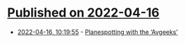 # [Published on 2022-04-16](index.md)

* [2022-04-16, 10:19:55](https://news.ycombinator.com/item?id=31051189) - [Planespotting with the ‘Avgeeks’](https://www.atlasobscura.com/articles/planespotting-with-avgeeks-aviation)
